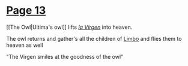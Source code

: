 # [Page 13](</BMU.pdf#page=25>)
[[The Owl|Ultima's owl]] lifts *[la Virgen](</the Virgin>)* into heaven.

The owl returns and gather's all the children of [Limbo](</Limbo>) and flies them to heaven as well

"The Virgen smiles at the goodness of the owl"
